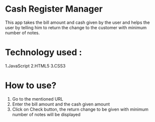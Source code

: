 # Cash Register Manager

 This app takes the bill amount and cash given by the user and helps the user by telling him to return the change to the customer with minimum number of notes.

# Technology used :

1.JavaScript
2.HTML5
3.CSS3

# How to use?

1. Go to the mentioned URL
2. Enter the bill amount and the cash given amount
3. Click on Check button, the return change to be given with minimum number of notes will be displayed
